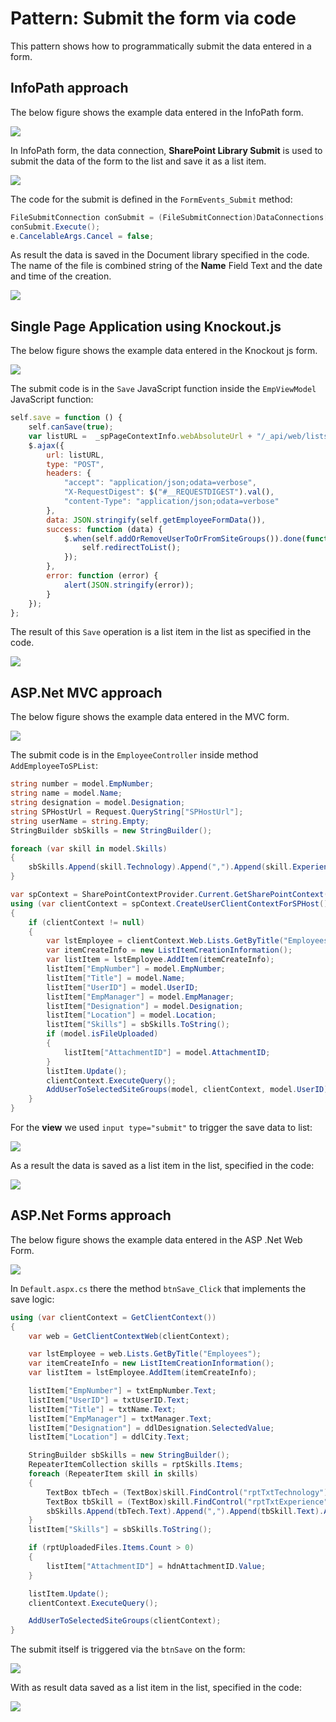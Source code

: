 # Pattern: Submit the form via code #
This pattern shows how to programmatically submit the data entered in a form.

## InfoPath approach ##
The below figure shows the example data entered in the InfoPath form.

![](images/IP/P4_SubmitData.png)

In InfoPath form, the data connection, **SharePoint Library Submit** is used to submit the data of the form to the list and save it as a list item.

![](images/IP/P4_DataConnectionForSubmit.png)

The code for the submit is defined in the `FormEvents_Submit` method:

```C#
FileSubmitConnection conSubmit = (FileSubmitConnection)DataConnections["SharePoint Library Submit"];
conSubmit.Execute();
e.CancelableArgs.Cancel = false;
```

As result the data is saved in the Document library specified in the code. The name of the file is combined string of the **Name** Field Text and the date and time of the creation.

![](images/IP/P4_SavedDataOnSubmit.png)

## Single Page Application using Knockout.js ##
The below figure shows the example data entered in the Knockout js form.

![](images/KO/P4_SubmitData.png)

The submit code is in the `Save` JavaScript function inside the `EmpViewModel` JavaScript function:

```JavaScript
self.save = function () {
    self.canSave(true);        
    var listURL =  _spPageContextInfo.webAbsoluteUrl + "/_api/web/lists/getbytitle('" + employeeListname + "')/items";
	$.ajax({
        url: listURL,
        type: "POST",
        headers: {
            "accept": "application/json;odata=verbose",
            "X-RequestDigest": $("#__REQUESTDIGEST").val(),
            "content-Type": "application/json;odata=verbose"
        },
        data: JSON.stringify(self.getEmployeeFormData()),
        success: function (data) {
            $.when(self.addOrRemoveUserToOrFromSiteGroups()).done(function () {
                self.redirectToList();
            });
        },
        error: function (error) {
            alert(JSON.stringify(error));
        }
    });
};
```

The result of this `Save` operation is a list item in the list as specified in the code.

[imgSavedDataAfterSubmit]: images/Common/P4_SavedDataOnSubmit.png
![][imgSavedDataAfterSubmit]

## ASP.Net MVC approach ##
The below figure shows the example data entered in the MVC form.

![](images/MVC/P4_SubmitData.png)

The submit code is in the `EmployeeController` inside method `AddEmployeeToSPList`:

```C#
string number = model.EmpNumber;
string name = model.Name;
string designation = model.Designation;
string SPHostUrl = Request.QueryString["SPHostUrl"];
string userName = string.Empty;
StringBuilder sbSkills = new StringBuilder();

foreach (var skill in model.Skills)
{
	sbSkills.Append(skill.Technology).Append(",").Append(skill.Experience).Append(";");
}

var spContext = SharePointContextProvider.Current.GetSharePointContext(HttpContext);
using (var clientContext = spContext.CreateUserClientContextForSPHost())
{
	if (clientContext != null)
	{
    	var lstEmployee = clientContext.Web.Lists.GetByTitle("Employees");
    	var itemCreateInfo = new ListItemCreationInformation();
    	var listItem = lstEmployee.AddItem(itemCreateInfo);
    	listItem["EmpNumber"] = model.EmpNumber;
    	listItem["Title"] = model.Name;
    	listItem["UserID"] = model.UserID;
    	listItem["EmpManager"] = model.EmpManager;
    	listItem["Designation"] = model.Designation;
    	listItem["Location"] = model.Location;
    	listItem["Skills"] = sbSkills.ToString();
		if (model.isFileUploaded)
        {
            listItem["AttachmentID"] = model.AttachmentID;
        }
        listItem.Update();
        clientContext.ExecuteQuery();
        AddUserToSelectedSiteGroups(model, clientContext, model.UserID);
    }	
}
```

For the **view** we used `input type="submit"` to trigger the save data to list:

![](http://i.imgur.com/g2y6DEp.png)

As a result the data is saved as a list item in the list, specified in the code:

![][imgSavedDataAfterSubmit]

## ASP.Net Forms approach ##
The below figure shows the example data entered in the ASP .Net Web Form.

![](images/Forms/P4_SubmitData.png)

In `Default.aspx.cs` there the method `btnSave_Click` that implements the save logic:

```C#
using (var clientContext = GetClientContext())
{
    var web = GetClientContextWeb(clientContext);

    var lstEmployee = web.Lists.GetByTitle("Employees");
    var itemCreateInfo = new ListItemCreationInformation();
    var listItem = lstEmployee.AddItem(itemCreateInfo);

    listItem["EmpNumber"] = txtEmpNumber.Text;
    listItem["UserID"] = txtUserID.Text;
    listItem["Title"] = txtName.Text;
    listItem["EmpManager"] = txtManager.Text;
    listItem["Designation"] = ddlDesignation.SelectedValue;
    listItem["Location"] = ddlCity.Text;

    StringBuilder sbSkills = new StringBuilder();
    RepeaterItemCollection skills = rptSkills.Items;
    foreach (RepeaterItem skill in skills)
    {
        TextBox tbTech = (TextBox)skill.FindControl("rptTxtTechnology");
        TextBox tbSkill = (TextBox)skill.FindControl("rptTxtExperience");
        sbSkills.Append(tbTech.Text).Append(",").Append(tbSkill.Text).Append(";");
    }
    listItem["Skills"] = sbSkills.ToString();

    if (rptUploadedFiles.Items.Count > 0)
    {
        listItem["AttachmentID"] = hdnAttachmentID.Value;
    }

    listItem.Update();
    clientContext.ExecuteQuery();

    AddUserToSelectedSiteGroups(clientContext);
}
```

The submit itself is triggered via the `btnSave` on the form:

![](http://i.imgur.com/Vs3fWEg.png)

With as result data saved as a list item in the list, specified in the code:

![][imgSavedDataAfterSubmit]


